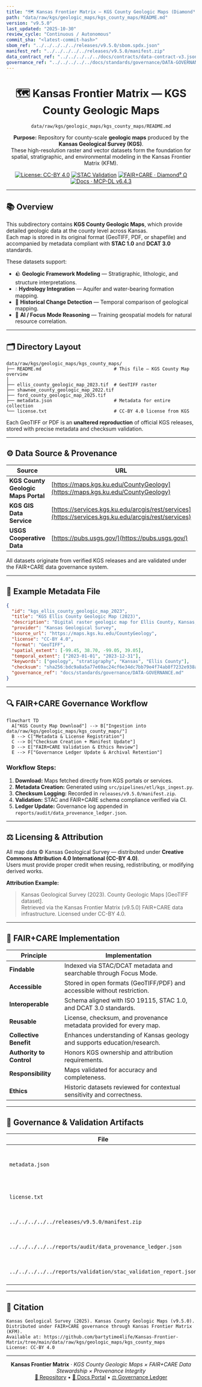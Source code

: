 ```yaml
---
title: "🗺️ Kansas Frontier Matrix — KGS County Geologic Maps (Diamond⁹ Ω / Crown∞Ω Ultimate Certified)"
path: "data/raw/kgs/geologic_maps/kgs_county_maps/README.md"
version: "v9.5.0"
last_updated: "2025-10-30"
review_cycle: "Continuous / Autonomous"
commit_sha: "<latest-commit-hash>"
sbom_ref: "../../../../../releases/v9.5.0/sbom.spdx.json"
manifest_ref: "../../../../../releases/v9.5.0/manifest.zip"
data_contract_ref: "../../../../../docs/contracts/data-contract-v3.json"
governance_ref: "../../../../../docs/standards/governance/DATA-GOVERNANCE.md"
---
```


<div align="center">

# 🗺️ Kansas Frontier Matrix — **KGS County Geologic Maps**  
`data/raw/kgs/geologic_maps/kgs_county_maps/README.md`

**Purpose:** Repository for county-scale **geologic maps** produced by the **Kansas Geological Survey (KGS)**.  
These high-resolution raster and vector datasets form the foundation for spatial, stratigraphic, and environmental modeling in the Kansas Frontier Matrix (KFM).

[![License: CC-BY 4.0](https://img.shields.io/badge/License-CC--BY%204.0-green)](../../../../../docs/contracts/data-contract-v3.json)
[![STAC Validation](https://github.com/bartytime4life/Kansas-Frontier-Matrix/actions/workflows/stac-validate.yml/badge.svg)](../../../../../.github/workflows/stac-validate.yml)
[![FAIR+CARE · Diamond⁹ Ω](https://img.shields.io/badge/FAIR%2BCARE-Diamond%E2%81%B9%E2%84%AA-gold)](../../../../../docs/standards/faircare-validation.md)
[![Docs · MCP-DL v6.4.3](https://img.shields.io/badge/Docs-MCP--DL%20v6.4.3-blue)](../../../../../docs/architecture/repo-focus.md)

</div>

---

## 📚 Overview

This subdirectory contains **KGS County Geologic Maps**, which provide detailed geologic data at the county level across Kansas.  
Each map is stored in its original format (GeoTIFF, PDF, or shapefile) and accompanied by metadata compliant with **STAC 1.0** and **DCAT 3.0** standards.

These datasets support:
- 🪨 **Geologic Framework Modeling** — Stratigraphic, lithologic, and structure interpretations.  
- 💧 **Hydrology Integration** — Aquifer and water-bearing formation mapping.  
- 🧭 **Historical Change Detection** — Temporal comparison of geological mapping.  
- 🧠 **AI / Focus Mode Reasoning** — Training geospatial models for natural resource correlation.

---

## 🗂️ Directory Layout

```plaintext
data/raw/kgs/geologic_maps/kgs_county_maps/
├── README.md                           # This file — KGS County Map overview
│
├── ellis_county_geologic_map_2023.tif  # GeoTIFF raster
├── shawnee_county_geologic_map_2022.tif
├── ford_county_geologic_map_2025.tif
├── metadata.json                       # Metadata for entire collection
└── license.txt                         # CC-BY 4.0 license from KGS
```

Each GeoTIFF or PDF is an **unaltered reproduction** of official KGS releases, stored with precise metadata and checksum validation.

---

## ⚙️ Data Source & Provenance

| Source | URL | License | Format | Scale |
|--------|-----|----------|---------|-------|
| **KGS County Geologic Maps Portal** | [https://maps.kgs.ku.edu/CountyGeology](https://maps.kgs.ku.edu/CountyGeology) | CC-BY 4.0 | GeoTIFF / PDF | 1:50,000 – 1:100,000 |
| **KGS GIS Data Service** | [https://services.kgs.ku.edu/arcgis/rest/services](https://services.kgs.ku.edu/arcgis/rest/services) | CC-BY 4.0 | GeoJSON / WMS | Variable |
| **USGS Cooperative Data** | [https://pubs.usgs.gov/](https://pubs.usgs.gov/) | Public Domain | Shapefile / GeoTIFF | 1:100,000 |

All datasets originate from verified KGS releases and are validated under the FAIR+CARE data governance system.

---

## 🧩 Example Metadata File

```json
{
  "id": "kgs_ellis_county_geologic_map_2023",
  "title": "KGS Ellis County Geologic Map (2023)",
  "description": "Digital raster geologic map for Ellis County, Kansas, showing stratigraphic formations and lithologic contacts.",
  "provider": "Kansas Geological Survey",
  "source_url": "https://maps.kgs.ku.edu/CountyGeology",
  "license": "CC-BY 4.0",
  "format": "GeoTIFF",
  "spatial_extent": [-99.45, 38.70, -99.05, 39.05],
  "temporal_extent": ["2023-01-01", "2023-12-31"],
  "keywords": ["geology", "stratigraphy", "Kansas", "Ellis County"],
  "checksum": "sha256:bdc9a8a5a77e69ac24cf6e34dc7bb79e4f74ab8f7232e938ac8d4e7bb7a219a1",
  "governance_ref": "docs/standards/governance/DATA-GOVERNANCE.md"
}
```

---

## 🔍 FAIR+CARE Governance Workflow

```mermaid
flowchart TD
  A["KGS County Map Download"] --> B["Ingestion into data/raw/kgs/geologic_maps/kgs_county_maps/"]
  B --> C["Metadata & License Registration"]
  C --> D["Checksum Creation + Manifest Update"]
  D --> E["FAIR+CARE Validation & Ethics Review"]
  E --> F["Governance Ledger Update & Archival Retention"]
```

### Workflow Steps:
1. **Download:** Maps fetched directly from KGS portals or services.  
2. **Metadata Creation:** Generated using `src/pipelines/etl/kgs_ingest.py`.  
3. **Checksum Logging:** Recorded in `releases/v9.5.0/manifest.zip`.  
4. **Validation:** STAC and FAIR+CARE schema compliance verified via CI.  
5. **Ledger Update:** Governance log appended in `reports/audit/data_provenance_ledger.json`.

---

## ⚖️ Licensing & Attribution

All map data © Kansas Geological Survey — distributed under **Creative Commons Attribution 4.0 International (CC-BY 4.0)**.  
Users must provide proper credit when reusing, redistributing, or modifying derived works.

**Attribution Example:**
> Kansas Geological Survey (2023). County Geologic Maps [GeoTIFF dataset].  
> Retrieved via the Kansas Frontier Matrix (v9.5.0) FAIR+CARE data infrastructure. Licensed under CC-BY 4.0.

---

## 🧠 FAIR+CARE Implementation

| Principle | Implementation |
|------------|----------------|
| **Findable** | Indexed via STAC/DCAT metadata and searchable through Focus Mode. |
| **Accessible** | Stored in open formats (GeoTIFF/PDF) and accessible without restriction. |
| **Interoperable** | Schema aligned with ISO 19115, STAC 1.0, and DCAT 3.0 standards. |
| **Reusable** | License, checksum, and provenance metadata provided for every map. |
| **Collective Benefit** | Enhances understanding of Kansas geology and supports education/research. |
| **Authority to Control** | Honors KGS ownership and attribution requirements. |
| **Responsibility** | Maps validated for accuracy and completeness. |
| **Ethics** | Historic datasets reviewed for contextual sensitivity and correctness. |

---

## 🧾 Governance & Validation Artifacts

| File | Purpose |
|------|----------|
| `metadata.json` | STAC/DCAT metadata for all county maps |
| `license.txt` | KGS CC-BY 4.0 license text |
| `../../../../../releases/v9.5.0/manifest.zip` | Checksum records for ingestion |
| `../../../../../reports/audit/data_provenance_ledger.json` | Provenance and ethics ledger |
| `../../../../../reports/validation/stac_validation_report.json` | STAC validation summary |

---

## 🧾 Citation

```text
Kansas Geological Survey (2025). Kansas County Geologic Maps (v9.5.0).
Distributed under FAIR+CARE governance through Kansas Frontier Matrix (KFM).
Available at: https://github.com/bartytime4life/Kansas-Frontier-Matrix/tree/main/data/raw/kgs/geologic_maps/kgs_county_maps
License: CC-BY 4.0
```

---

<div align="center">

**Kansas Frontier Matrix** · *KGS County Geologic Maps × FAIR+CARE Data Stewardship × Provenance Integrity*  
[🔗 Repository](https://github.com/bartytime4life/Kansas-Frontier-Matrix) • [🧭 Docs Portal](../../../../../docs/) • [⚖️ Governance Ledger](../../../../../docs/standards/governance/)

</div>
